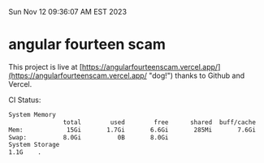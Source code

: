 Sun Nov 12 09:36:07 AM EST 2023

# angular fourteen scam


This project is live at [https://angularfourteenscam.vercel.app/](https://angularfourteenscam.vercel.app/ "dog!") thanks to Github and Vercel.

CI Status: 

```bash
System Memory
               total        used        free      shared  buff/cache   available
Mem:            15Gi       1.7Gi       6.6Gi       285Mi       7.6Gi        13Gi
Swap:          8.0Gi          0B       8.0Gi
System Storage
1.1G	.
